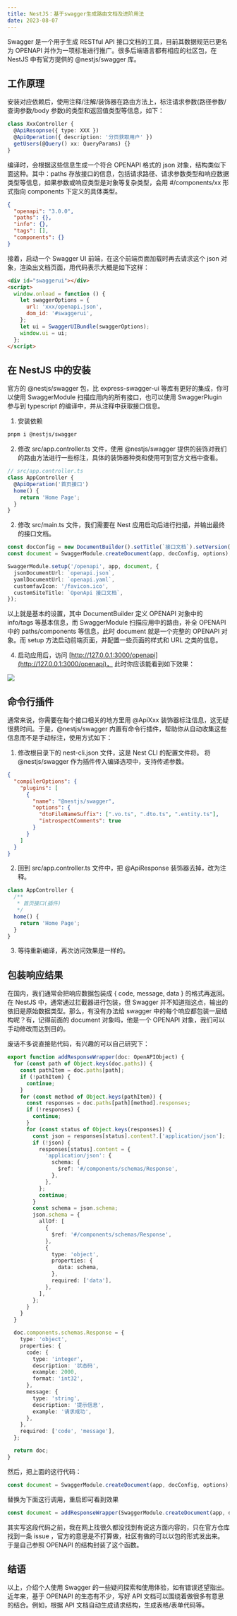 ```yaml
---
title: NestJS：基于swagger生成路由文档及进阶用法
date: 2023-08-07
---
```


Swagger 是一个用于生成 RESTful API 接口文档的工具，目前其数据规范已更名为 OPENAPI 并作为一项标准进行推广。很多后端语言都有相应的社区包，在 NestJS 中有官方提供的 @nestjs/swagger 库。

## 工作原理

安装对应依赖后，使用注释/注解/装饰器在路由方法上，标注请求参数(路径参数/查询参数/body 参数)的类型和返回值类型等信息，如下：

```ts
class XxxController {
  @ApiResopnse({ type: XXX })
  @ApiOperation({ description: '分页获取用户' })
  getUsers(@Query() xx: QueryParams) {}
}
```

编译时，会根据这些信息生成一个符合 OPENAPI 格式的 json 对象，结构类似下面这种。其中：paths 存放接口的信息，包括请求路径、请求参数类型和响应数据类型等信息，如果参数或响应类型是对象等复杂类型，会用 #/components/xx 形式指向 components 下定义的具体类型。

```json
{
  "openapi": "3.0.0",
  "paths": {},
  "info": {},
  "tags": [],
  "components": {}
}
```

接着，启动一个 Swagger UI 前端，在这个前端页面加载时再去请求这个 json 对象，渲染出文档页面，用代码表示大概是如下这样：

```html
<div id="swaggerui"></div>
<script>
  window.onload = function () {
    let swaggerOptions = {
      url: 'xxx/openapi.json',
      dom_id: '#swaggerui',
    };
    let ui = SwaggerUIBundle(swaggerOptions);
    window.ui = ui;
  };
</script>
```

## 在 NestJS 中的安装

官方的 @nestjs/swagger 包，比 express-swagger-ui 等库有更好的集成，你可以使用 SwaggerModule 扫描应用内的所有接口，也可以使用 SwaggerPlugin 参与到 typescript 的编译中，并从注释中获取接口信息。

1. 安装依赖

```bash
pnpm i @nestjs/swagger
```

2. 修改 src/app.controller.ts 文件，使用 @nestjs/swagger 提供的装饰对我们的路由方法进行一些标注，具体的装饰器种类和使用可到官方文档中查看。

```ts
// src/app.controller.ts
class AppController {
  @ApiOperation('首页接口')
  home() {
    return 'Home Page';
  }
}
```

2. 修改 src/main.ts 文件，我们需要在 Nest 应用启动后进行扫描，并输出最终的接口文档。

```ts
const docConfig = new DocumentBuilder().setTitle(`接口文档`).setVersion('1.0').build();
const document = SwaggerModule.createDocument(app, docConfig, options);

SwaggerModule.setup('/openapi', app, document, {
  jsonDocumentUrl: `openapi.json`,
  yamlDocumentUrl: `openapi.yaml`,
  customfavIcon: '/favicon.ico',
  customSiteTitle: `OpenApi 接口文档`,
});
```

以上就是基本的设置，其中 DocumentBuilder 定义 OPENAPI 对象中的 info/tags 等基本信息，而 SwaggerModule 扫描应用中的路由，补全 OPENAPI 中的 paths/components 等信息，此时 document 就是一个完整的 OPENAPI 对象。而 setup 方法启动前端页面，并配置一些页面的样式和 URL 之类的信息。

4. 启动应用后，访问 [http://127.0.0.1:3000/openapi](http://127.0.0.1:3000/openapi)， 此时你应该能看到如下效果：

![](./image-swagger1.png)

## 命令行插件

通常来说，你需要在每个接口相关的地方里用 @ApiXxx 装饰器标注信息，这无疑很费时间。于是，@nestjs/swagger 内置有命令行插件，帮助你从自动收集这些信息而不是手动标注，使用方式如下：

1. 修改根目录下的 nest-cli.json 文件，这是 Nest CLI 的配置文件将。 将 @nestjs/swagger 作为插件传入编译选项中，支持传递参数。

```json
{
  "compilerOptions": {
    "plugins": [
      {
        "name": "@nestjs/swagger",
        "options": {
          "dtoFileNameSuffix": [".vo.ts", ".dto.ts", ".entity.ts"],
          "introspectComments": true
        }
      }
    ]
  }
}
```

2. 回到 src/app.controller.ts 文件中，把 @ApiResponse 装饰器去掉，改为注释。

```ts
class AppController {
  /**
   * 首页接口(插件)
   */
  home() {
    return 'Home Page';
  }
}
```

3. 等待重新编译，再次访问效果是一样的。

## 包装响应结果

在国内，我们通常会把响应数据包装成 { code, message, data } 的格式再返回。在 NestJS 中，通常通过拦截器进行包装，但 Swagger 并不知道指这点，输出的依旧是原始数据类型。那么，有没有办法给 swagger 中的每个响应都包装一层结构呢？有，记得前面的 document 对象吗，他是一个 OPENAPI 对象，我们可以手动修改而达到目的。

废话不多说直接贴代码，有兴趣的可以自己研究下：

```ts
export function addResponseWrapper(doc: OpenAPIObject) {
  for (const path of Object.keys(doc.paths)) {
    const pathItem = doc.paths[path];
    if (!pathItem) {
      continue;
    }
    for (const method of Object.keys(pathItem)) {
      const responses = doc.paths[path][method].responses;
      if (!responses) {
        continue;
      }
      for (const status of Object.keys(responses)) {
        const json = responses[status].content?.['application/json'];
        if (!json) {
          responses[status].content = {
            'application/json': {
              schema: {
                $ref: '#/components/schemas/Response',
              },
            },
          };
          continue;
        }
        const schema = json.schema;
        json.schema = {
          allOf: [
            {
              $ref: '#/components/schemas/Response',
            },
            {
              type: 'object',
              properties: {
                data: schema,
              },
              required: ['data'],
            },
          ],
        };
      }
    }
  }

  doc.components.schemas.Response = {
    type: 'object',
    properties: {
      code: {
        type: 'integer',
        description: '状态码',
        example: 2000,
        format: 'int32',
      },
      message: {
        type: 'string',
        description: '提示信息',
        example: '请求成功',
      },
    },
    required: ['code', 'message'],
  };

  return doc;
}
```

然后，把上面的这行代码：

```ts
const document = SwaggerModule.createDocument(app, docConfig, options);
```

替换为下面这行调用，重启即可看到效果

```ts
const document = addResponseWrapper(SwaggerModule.createDocument(app, docConfig, options));
```

其实写这段代码之前，我在网上找很久都没找到有说这方面内容的，只在官方仓库找到一条 issue ，官方的意思是不打算做，社区有做的可以以包的形式发出来。于是自己参照 OPENAPI 的结构封装了这个函数。

## 结语

以上，介绍个人使用 Swagger 的一些疑问探索和使用体验，如有错误还望指出。近年来，基于 OPENAPI 的生态有不少，写好 API 文档可以围绕着做很多有意思的结合。例如，根据 API 文档自动生成请求结构，生成表格/表单代码等。
